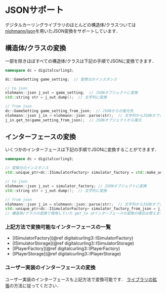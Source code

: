 # JSONサポート

デジタルカーリングライブラリのほとんどの構造体/クラスついては[nlohmann/json](https://github.com/nlohmann/json)を用いたJSON変換をサポートしています．

## 構造体/クラスの変換

一部を除きほぼすべての構造体/クラスは下記の手順でJSONに変換できます．

```cpp
namespace dc = digitalcurling3;

dc::GameSetting game_setting;  // 変換元のインスタンス

// to json
nlohmann::json j_out = game_setting;  // JSONオブジェクトに変換
std::string str = j_out.dump();  // 文字列に変換

// from json
dc::GameSetting game_setting_from_json;  // JSONからの復元先
nlohmann::json j_in = nlohmann::json::parse(str);  // 文字列からJSONオブジェクトへ
j_in.get_to(game_setting_from_json);  // JSONオブジェクトから復元
```

## インターフェースの変換

いくつかのインターフェースは下記の手順でJSONに変換することができます．

```cpp
namespace dc = digitalcurling3;

// 変換元のインスタンス
std::unique_ptr<dc::ISimulatorFactory> simulator_factory = std::make_unique<dc::FCV1SimulatorFactory>();

// to json
nlohmann::json j_out = simulator_factory; // JSONオブジェクトに変換
std::string str = j_out.dump();  // 文字列に変換

// from json
nlohmann::json j_in = nlohmann::json::parse(str);  // 文字列からJSONオブジェクトへ
std::unique_ptr<dc::ISimulatorFactory> simulator_factory_from_json = j_in.get<std::unique_ptr<dc::ISimulatorFactory>>(); // JSONオブジェクトから復元
// 構造体/クラスの変換で使用していた get_to はインターフェースの変換の場合は使えません
```

### 上記方法で変換可能なインターフェースの一覧

- [ISimulatorFactory](@ref digitalcurling3::ISimulatorFactory)
- [ISimulatorStorage](@ref digitalcurling3::ISimulatorStorage)
- [IPlayerFactory](@ref digitalcurling3::IPlayerFactory)
- [IPlayerStorage](@ref digitalcurling3::IPlayerStorage)

### ユーザー実装のインターフェースの変換

ユーザー実装のインターフェースも上記方法で変換可能です．
[ライブラリの拡張](extend_library.md)の方法に従ってください．